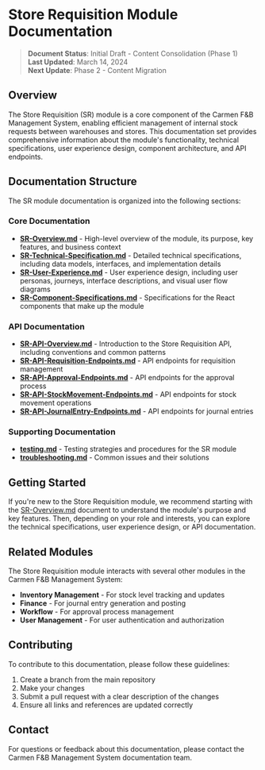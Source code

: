 # Store Requisition Module Documentation

> **Document Status**: Initial Draft - Content Consolidation (Phase 1)  
> **Last Updated**: March 14, 2024  
> **Next Update**: Phase 2 - Content Migration

## Overview

The Store Requisition (SR) module is a core component of the Carmen F&B Management System, enabling efficient management of internal stock requests between warehouses and stores. This documentation set provides comprehensive information about the module's functionality, technical specifications, user experience design, component architecture, and API endpoints.

## Documentation Structure

The SR module documentation is organized into the following sections:

### Core Documentation

- [**SR-Overview.md**](./SR-Overview.md) - High-level overview of the module, its purpose, key features, and business context
- [**SR-Technical-Specification.md**](./SR-Technical-Specification.md) - Detailed technical specifications, including data models, interfaces, and implementation details
- [**SR-User-Experience.md**](./SR-User-Experience.md) - User experience design, including user personas, journeys, interface descriptions, and visual user flow diagrams
- [**SR-Component-Specifications.md**](./SR-Component-Specifications.md) - Specifications for the React components that make up the module

### API Documentation

- [**SR-API-Overview.md**](./SR-API-Overview.md) - Introduction to the Store Requisition API, including conventions and common patterns
- [**SR-API-Requisition-Endpoints.md**](./SR-API-Requisition-Endpoints.md) - API endpoints for requisition management
- [**SR-API-Approval-Endpoints.md**](./SR-API-Approval-Endpoints.md) - API endpoints for the approval process
- [**SR-API-StockMovement-Endpoints.md**](./SR-API-StockMovement-Endpoints.md) - API endpoints for stock movement operations
- [**SR-API-JournalEntry-Endpoints.md**](./SR-API-JournalEntry-Endpoints.md) - API endpoints for journal entries

### Supporting Documentation

- [**testing.md**](../testing.md) - Testing strategies and procedures for the SR module
- [**troubleshooting.md**](../troubleshooting.md) - Common issues and their solutions

## Getting Started

If you're new to the Store Requisition module, we recommend starting with the [SR-Overview.md](./SR-Overview.md) document to understand the module's purpose and key features. Then, depending on your role and interests, you can explore the technical specifications, user experience design, or API documentation.

## Related Modules

The Store Requisition module interacts with several other modules in the Carmen F&B Management System:

- **Inventory Management** - For stock level tracking and updates
- **Finance** - For journal entry generation and posting
- **Workflow** - For approval process management
- **User Management** - For user authentication and authorization

## Contributing

To contribute to this documentation, please follow these guidelines:

1. Create a branch from the main repository
2. Make your changes
3. Submit a pull request with a clear description of the changes
4. Ensure all links and references are updated correctly

## Contact

For questions or feedback about this documentation, please contact the Carmen F&B Management System documentation team. 